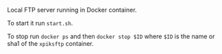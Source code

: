 Local FTP server running in Docker container.

To start it run `start.sh`.

To stop run `docker ps` and then `docker stop $ID` where `$ID` is the name or sha1 of the `xpiksftp` container.